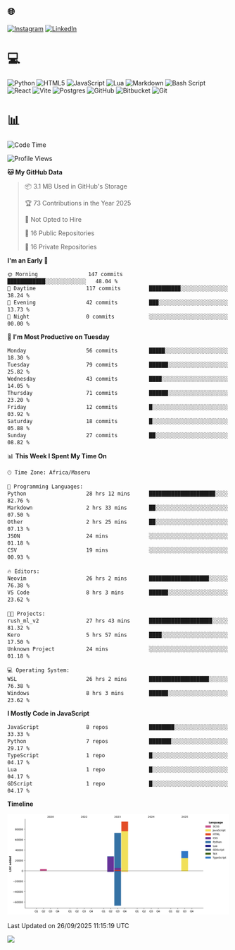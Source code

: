 ## 🌐 
[![Instagram](https://img.shields.io/badge/Instagram-%23E4405F.svg?logo=Instagram&logoColor=white)](https://instagram.com/@francoxdup) [![LinkedIn](https://img.shields.io/badge/LinkedIn-%230077B5.svg?logo=linkedin&logoColor=white)](https://linkedin.com/in/franco-du-plessis-3496a6247) 

# 💻 
 ![Python](https://img.shields.io/badge/python-3670A0?style=for-the-badge&logo=python&logoColor=ffdd54) ![HTML5](https://img.shields.io/badge/html5-%23E34F26.svg?style=for-the-badge&logo=html5&logoColor=white) ![JavaScript](https://img.shields.io/badge/javascript-%23323330.svg?style=for-the-badge&logo=javascript&logoColor=%23F7DF1E) ![Lua](https://img.shields.io/badge/lua-%232C2D72.svg?style=for-the-badge&logo=lua&logoColor=white) ![Markdown](https://img.shields.io/badge/markdown-%23000000.svg?style=for-the-badge&logo=markdown&logoColor=white)  ![Bash Script](https://img.shields.io/badge/bash_script-%23121011.svg?style=for-the-badge&logo=gnu-bash&logoColor=white) ![React](https://img.shields.io/badge/react-%2320232a.svg?style=for-the-badge&logo=react&logoColor=%2361DAFB) ![Vite](https://img.shields.io/badge/vite-%23646CFF.svg?style=for-the-badge&logo=vite&logoColor=white) ![Postgres](https://img.shields.io/badge/postgres-%23316192.svg?style=for-the-badge&logo=postgresql&logoColor=white) ![GitHub](https://img.shields.io/badge/github-%23121011.svg?style=for-the-badge&logo=github&logoColor=white) ![Bitbucket](https://img.shields.io/badge/bitbucket-%230047B3.svg?style=for-the-badge&logo=bitbucket&logoColor=white) ![Git](https://img.shields.io/badge/git-%23F05033.svg?style=for-the-badge&logo=git&logoColor=white)
 
# 📊
<!--START_SECTION:waka-->
![Code Time](http://img.shields.io/badge/Code%20Time-681%20hrs%2028%20mins-blue)

![Profile Views](http://img.shields.io/badge/Profile%20Views-1-blue)

**🐱 My GitHub Data** 

> 📦 3.1 MB Used in GitHub's Storage 
 > 
> 🏆 73 Contributions in the Year 2025
 > 
> 🚫 Not Opted to Hire
 > 
> 📜 16 Public Repositories 
 > 
> 🔑 16 Private Repositories 
 > 
**I'm an Early 🐤** 

```text
🌞 Morning                147 commits         ████████████░░░░░░░░░░░░░   48.04 % 
🌆 Daytime                117 commits         ██████████░░░░░░░░░░░░░░░   38.24 % 
🌃 Evening                42 commits          ███░░░░░░░░░░░░░░░░░░░░░░   13.73 % 
🌙 Night                  0 commits           ░░░░░░░░░░░░░░░░░░░░░░░░░   00.00 % 
```
📅 **I'm Most Productive on Tuesday** 

```text
Monday                   56 commits          █████░░░░░░░░░░░░░░░░░░░░   18.30 % 
Tuesday                  79 commits          ██████░░░░░░░░░░░░░░░░░░░   25.82 % 
Wednesday                43 commits          ████░░░░░░░░░░░░░░░░░░░░░   14.05 % 
Thursday                 71 commits          ██████░░░░░░░░░░░░░░░░░░░   23.20 % 
Friday                   12 commits          █░░░░░░░░░░░░░░░░░░░░░░░░   03.92 % 
Saturday                 18 commits          █░░░░░░░░░░░░░░░░░░░░░░░░   05.88 % 
Sunday                   27 commits          ██░░░░░░░░░░░░░░░░░░░░░░░   08.82 % 
```


📊 **This Week I Spent My Time On** 

```text
🕑︎ Time Zone: Africa/Maseru

💬 Programming Languages: 
Python                   28 hrs 12 mins      █████████████████████░░░░   82.76 % 
Markdown                 2 hrs 33 mins       ██░░░░░░░░░░░░░░░░░░░░░░░   07.50 % 
Other                    2 hrs 25 mins       ██░░░░░░░░░░░░░░░░░░░░░░░   07.13 % 
JSON                     24 mins             ░░░░░░░░░░░░░░░░░░░░░░░░░   01.18 % 
CSV                      19 mins             ░░░░░░░░░░░░░░░░░░░░░░░░░   00.93 % 

🔥 Editors: 
Neovim                   26 hrs 2 mins       ███████████████████░░░░░░   76.38 % 
VS Code                  8 hrs 3 mins        ██████░░░░░░░░░░░░░░░░░░░   23.62 % 

🐱‍💻 Projects: 
rush_ml_v2               27 hrs 43 mins      ████████████████████░░░░░   81.32 % 
Kero                     5 hrs 57 mins       ████░░░░░░░░░░░░░░░░░░░░░   17.50 % 
Unknown Project          24 mins             ░░░░░░░░░░░░░░░░░░░░░░░░░   01.18 % 

💻 Operating System: 
WSL                      26 hrs 2 mins       ███████████████████░░░░░░   76.38 % 
Windows                  8 hrs 3 mins        ██████░░░░░░░░░░░░░░░░░░░   23.62 % 
```

**I Mostly Code in JavaScript** 

```text
JavaScript               8 repos             ████████░░░░░░░░░░░░░░░░░   33.33 % 
Python                   7 repos             ███████░░░░░░░░░░░░░░░░░░   29.17 % 
TypeScript               1 repo              █░░░░░░░░░░░░░░░░░░░░░░░░   04.17 % 
Lua                      1 repo              █░░░░░░░░░░░░░░░░░░░░░░░░   04.17 % 
GDScript                 1 repo              █░░░░░░░░░░░░░░░░░░░░░░░░   04.17 % 
```



**Timeline**

![Lines of Code chart](https://raw.githubusercontent.com/Franky-Dee/Franky-Dee/main/assets/bar_graph.png)


 Last Updated on 26/09/2025 11:15:19 UTC
<!--END_SECTION:waka-->

![](https://quotes-github-readme.vercel.app/api?type=horizontal&theme=dark)
